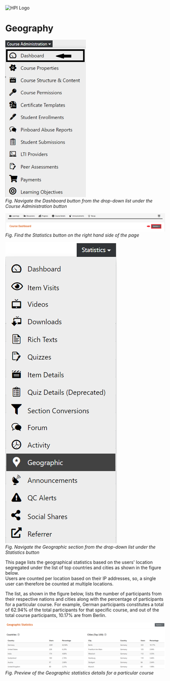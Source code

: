 ![HPI Logo](../../../img/HPI_Logo.png)

# Geography

![Dashboard](../../../img/course_admin_items/dashboard.png)  
*Fig. Navigate the Dashboard button from the drop-down list under the Course Administration button*  

![Statistics](../../../img/features/analytics/dashboard/statistics.png)  
*Fig. Find the Statistics button on the right hand side of the page*

![Geography](../../../img/features/analytics/dashboard/geo.png)  
*Fig. Navigate the Geographic section from the drop-down list under the Statistics button*  

This page lists the geographical statistics based on the users' location segregated under the list of top countries and cities as shown in the figure below.  
Users are counted per location based on their IP addresses, so, a single user can therefore be counted at multiple locations.  

The list, as shown in the figure below, lists the number of participants from their respective nations and cities along with the percentage of participants for a particular course. For example, German participants constitutes a total of 62.94% of the total participants for that specific course, and out of the total course participants, 10.17% are from Berlin.  

![Geography Details](../../../img/features/analytics/dashboard/geo_details.png)  
*Fig. Preview of the Geographic statistics details for a particular course*
